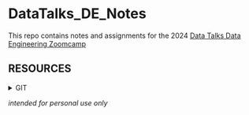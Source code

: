# DataTalks_DE_Notes
This repo contains notes and assignments for the 2024 [Data Talks Data Engineering Zoomcamp](https://github.com/DataTalksClub/data-engineering-zoomcamp/tree/main)

## RESOURCES
   <details>
   <summary>GIT</summary>

- **[GIT](https://dangitgit.com/)** 
- **[GIT EXTENDED](https://dangitgit.com/)** Special cases.
- **[GIT FORMATTING](https://dangitgit.com/)** Markdown formatting.

   </details>

  
*intended for personal use only*

